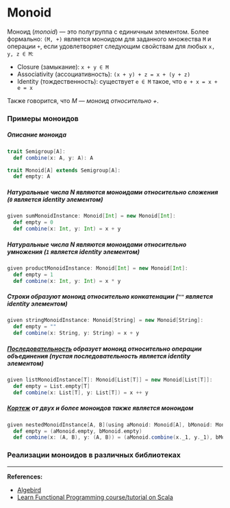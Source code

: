 # Monoid

Моноид (_monoid_) — это полугруппа с единичным элементом.
Более формально: `(M, +)` является моноидом для заданного множества `M` и операции `+`,
если удовлетворяет следующим свойствам для любых `x, y, z ∈ M`:
- Closure (замыкание): `x + y ∈ M`
- Associativity (ассоциативность): `(x + y) + z = x + (y + z)`
- Identity (тождественность): существует `e ∈ M` такое, что `e + x = x + e = x`

Также говорится, что _M — моноид относительно +_.

### Примеры моноидов

##### Описание моноида
```scala
trait Semigroup[A]:
  def combine(x: A, y: A): A

trait Monoid[A] extends Semigroup[A]:
  def empty: A
```

##### Натуральные числа N являются моноидами относительно сложения (`0` является identity элементом)
```scala
given sumMonoidInstance: Monoid[Int] = new Monoid[Int]:
  def empty = 0
  def combine(x: Int, y: Int) = x + y
```

##### Натуральные числа N являются моноидами относительно умножения (`1` является identity элементом)
```scala
given productMonoidInstance: Monoid[Int] = new Monoid[Int]:
  def empty = 1
  def combine(x: Int, y: Int) = x * y
```

##### Строки образуют моноид относительно конкатенации (`""` является identity элементом)
```scala
given stringMonoidInstance: Monoid[String] = new Monoid[String]:
  def empty = ""
  def combine(x: String, y: String) = x + y
```

##### [Последовательность](../../scala/collections) образует моноид относительно операции объединения (пустая последовательность является identity элементом)
```scala
given listMonoidInstance[T]: Monoid[List[T]] = new Monoid[List[T]]:
  def empty = List.empty[T]
  def combine(x: List[T], y: List[T]) = x ++ y
```

##### [Кортеж](../../scala/collections/tuple) от двух и более моноидов также является моноидом
```scala
given nestedMonoidInstance[A, B](using aMonoid: Monoid[A], bMonoid: Monoid[B]): Monoid[(A, B)] = new Monoid[(A, B)]:
  def empty = (aMonoid.empty, bMonoid.empty)
  def combine(x: (A, B), y: (A, B)) = (aMonoid.combine(x._1, y._1), bMonoid.combine(x._2, y._2))
```


### Реализации моноидов в различных библиотеках


---

**References:**
- [Algebird](https://twitter.github.io/algebird/typeclasses/monoid.html)
- [Learn Functional Programming course/tutorial on Scala](https://github.com/dehun/learn-fp)
